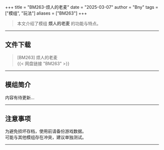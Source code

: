 +++
title = "BM263-烦人的老麦"
date = "2025-03-07"
author = "Bny"
tags = ["模组", "玩法"]
aliases = ["BM263"]
+++

> 本文介绍了模组 **烦人的老麦** 的功能与特点。

---

## 文件下载

> [BM263] 烦人的老麦  
{{< 网盘链接 "BM263" >}}  

---

## 模组简介

>  
内容有待更新...  

---

## 注意事项

>  
为避免损坏存档，使用前请备份游戏数据。  
可能与其他模组存在冲突，建议单独测试。  

---


